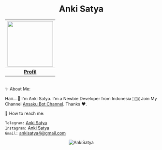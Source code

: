 <p align="center"> <h1 align="center"> Anki Satya </h1> </p>

|<a href="https://t.me/AnkiSatya/"><img src="https://telegra.ph/file/86a8edf9ba658a259aaba.jpg" width="150px" height="150px" /></a> |
|:---------------------------------------------------------------------------------------------------------------------------------------:|
|       **[Profil](https://github.com/Ansaku)**                                                                                |

<br>✨ About Me:

Haii....👋
I'm Anki Satya. I'm a Newbie Developer from Indonesia 🇮🇩 Join My Channel [Ansaku Bot Channel](https://t.me/ansakubotchannel). Thanks ❤️.

💌 How to reach me:

`Telegram:` [Anki Satya](https://t.me/AnkiSatya) <br>
`Instagram:` [Anki Satya](https://instagram.com/satya_ask) <br> 
`Gmail:` ankisatya4@gmail.com <br>

<p align="center">
	<img src=https://github-readme-stats.vercel.app/api?username=Ansaku&show_icons=true&theme=midnight-purple alt=AnkiSatya />
</p>

